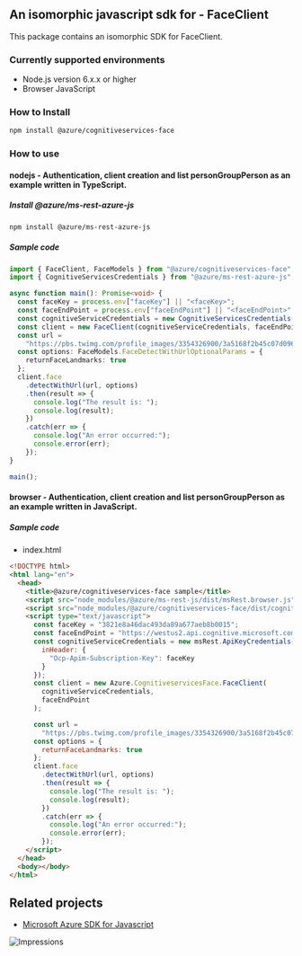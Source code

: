 ## An isomorphic javascript sdk for - FaceClient

This package contains an isomorphic SDK for FaceClient.

### Currently supported environments

- Node.js version 6.x.x or higher
- Browser JavaScript

### How to Install

```bash
npm install @azure/cognitiveservices-face
```

### How to use

#### nodejs - Authentication, client creation and list personGroupPerson as an example written in TypeScript.

##### Install @azure/ms-rest-azure-js

```bash
npm install @azure/ms-rest-azure-js
```

##### Sample code

```typescript
import { FaceClient, FaceModels } from "@azure/cognitiveservices-face";
import { CognitiveServicesCredentials } from "@azure/ms-rest-azure-js";

async function main(): Promise<void> {
  const faceKey = process.env["faceKey"] || "<faceKey>";
  const faceEndPoint = process.env["faceEndPoint"] || "<faceEndPoint>";
  const cognitiveServiceCredentials = new CognitiveServicesCredentials(faceKey);
  const client = new FaceClient(cognitiveServiceCredentials, faceEndPoint);
  const url =
    "https://pbs.twimg.com/profile_images/3354326900/3a5168f2b45c07d0965098be1a4e3007.jpeg";
  const options: FaceModels.FaceDetectWithUrlOptionalParams = {
    returnFaceLandmarks: true
  };
  client.face
    .detectWithUrl(url, options)
    .then(result => {
      console.log("The result is: ");
      console.log(result);
    })
    .catch(err => {
      console.log("An error occurred:");
      console.error(err);
    });
}

main();
```

#### browser - Authentication, client creation and list personGroupPerson as an example written in JavaScript.

##### Sample code

- index.html
```html
<!DOCTYPE html>
<html lang="en">
  <head>
    <title>@azure/cognitiveservices-face sample</title>
    <script src="node_modules/@azure/ms-rest-js/dist/msRest.browser.js"></script>
    <script src="node_modules/@azure/cognitiveservices-face/dist/cognitiveservices-face.js"></script>
    <script type="text/javascript">
      const faceKey = "3821e8a46dac493da89a677aeb8b0015";
      const faceEndPoint = "https://westus2.api.cognitive.microsoft.com/";
      const cognitiveServiceCredentials = new msRest.ApiKeyCredentials({
        inHeader: {
          "Ocp-Apim-Subscription-Key": faceKey
        }
      });
      const client = new Azure.CognitiveservicesFace.FaceClient(
        cognitiveServiceCredentials,
        faceEndPoint
      );

      const url =
        "https://pbs.twimg.com/profile_images/3354326900/3a5168f2b45c07d0965098be1a4e3007.jpeg";
      const options = {
        returnFaceLandmarks: true
      };
      client.face
        .detectWithUrl(url, options)
        .then(result => {
          console.log("The result is: ");
          console.log(result);
        })
        .catch(err => {
          console.log("An error occurred:");
          console.error(err);
        });
    </script>
  </head>
  <body></body>
</html>
```

## Related projects

- [Microsoft Azure SDK for Javascript](https://github.com/Azure/azure-sdk-for-js)

![Impressions](https://azure-sdk-impressions.azurewebsites.net/api/impressions/azure-sdk-for-js/sdk/cognitiveservices/cognitiveservices-face/README.png)
